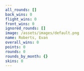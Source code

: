```yaml
---
all_rounds: []
back_wins: 0
flight_wins: 0
front_wins: 0
ignored_rounds: []
image: /assets/images/default.png
name: Roberts, Evan
overall_wins: 0
points: 0
rounds: 0
rounds_by_month: {}
skins: 0
---
```

